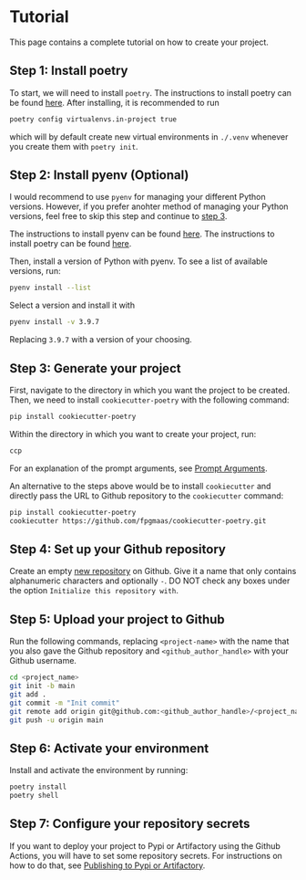 # Tutorial

This page contains a complete tutorial on how to create your project.

## Step 1: Install poetry

To start, we will need to install `poetry`. The instructions to install poetry can be found
[here](https://python-poetry.org/docs/). After installing, it is recommended to run

``` bash
poetry config virtualenvs.in-project true
```

which will by default create new virtual environments in `./.venv`
whenever you create them with `poetry init`.

## Step 2: Install pyenv (Optional)

I would recommend to use `pyenv` for managing your different Python versions. However, if you prefer anohter method of
managing your Python versions, feel free to skip this step and continue to [step 3](#step-3-generate-your-project).  

The instructions to install pyenv can be found [here](https://github.com/pyenv/pyenv). The instructions to install
poetry can be found [here](https://python-poetry.org/docs/).

Then, install a version of Python with pyenv. To see a list of available
versions, run:

``` bash
pyenv install --list
```

Select a version and install it with

``` bash
pyenv install -v 3.9.7
```

Replacing `3.9.7` with a version of your choosing.

## Step 3: Generate your project

First, navigate to the directory in which you want the project to be
created. Then, we need to install `cookiecutter-poetry` with the
following command:

``` bash
pip install cookiecutter-poetry
```

Within the directory in which you want to create your project, run:

``` bash
ccp
```

For an explanation of the prompt arguments, see
[Prompt Arguments](../prompt_arguments).

An alternative to the steps above would be to install `cookiecutter` and
directly pass the URL to Github repository to the `cookiecutter`
command:

``` bash
pip install cookiecutter-poetry
cookiecutter https://github.com/fpgmaas/cookiecutter-poetry.git
```

## Step 4: Set up your Github repository

Create an empty [new repository](https://github.com/new) on Github. Give
it a name that only contains alphanumeric characters and optionally `-`.
DO NOT check any boxes under the option `Initialize this repository
with`.

## Step 5: Upload your project to Github

Run the following commands, replacing `<project-name>` with the name
that you also gave the Github repository and `<github_author_handle>`
with your Github username.

``` bash
cd <project_name>
git init -b main
git add .
git commit -m "Init commit"
git remote add origin git@github.com:<github_author_handle>/<project_name>.git
git push -u origin main
```

## Step 6: Activate your environment

Install and activate the environment by running:

``` bash
poetry install
poetry shell
```

## Step 7: Configure your repository secrets

If you want to deploy your project to Pypi or Artifactory using the
Github Actions, you will have to set some repository secrets. For
instructions on how to do that, see [Publishing to Pypi or Artifactory](./features/publishing.md).
